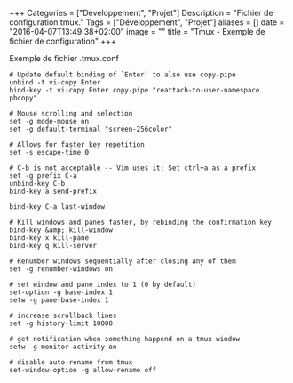 +++
Categories = ["Développement", "Projet"]
Description = "Fichier de configuration tmux."
Tags = ["Développement", "Projet"]
aliases = []
date = "2016-04-07T13:49:38+02:00"
image = ""
title = "Tmux - Exemple de fichier de configuration"
+++

Exemple de fichier .tmux.conf

```
# Update default binding of `Enter` to also use copy-pipe
unbind -t vi-copy Enter
bind-key -t vi-copy Enter copy-pipe "reattach-to-user-namespace pbcopy"

# Mouse scrolling and selection
set -g mode-mouse on
set -g default-terminal "screen-256color"

# Allows for faster key repetition
set -s escape-time 0

# C-b is not acceptable -- Vim uses it; Set ctrl+a as a prefix
set -g prefix C-a
unbind-key C-b
bind-key a send-prefix

bind-key C-a last-window

# Kill windows and panes faster, by rebinding the confirmation key
bind-key &amp; kill-window
bind-key x kill-pane
bind-key q kill-server

# Renumber windows sequentially after closing any of them
set -g renumber-windows on

# set window and pane index to 1 (0 by default)
set-option -g base-index 1
setw -g pane-base-index 1

# increase scrollback lines
set -g history-limit 10000

# get notification when something happend on a tmux window
setw -g monitor-activity on

# disable auto-rename from tmux
set-window-option -g allow-rename off
```
